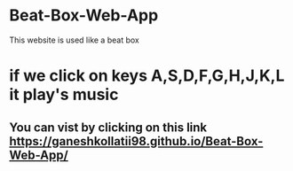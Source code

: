 # Beat-Box-Web-App

This website is used like a beat box 
# if we click on keys A,S,D,F,G,H,J,K,L it play's music  

## You can vist by clicking on this link  https://ganeshkollatii98.github.io/Beat-Box-Web-App/
